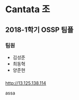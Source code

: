 # Cantata 조

## 2018-1학기 OSSP 팀플



### 팀원

* 김성준
* 최동혁
* 양준현



### 

http://13.125.138.114




assa
